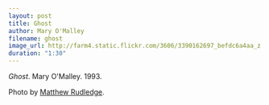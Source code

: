 ```yaml
---
layout: post
title: Ghost
author: Mary O'Malley
filename: ghost
image_url: http://farm4.static.flickr.com/3606/3390162697_befdc6a4aa_z.jpg
duration: "1:30"
---
```


_Ghost_.  Mary O'Malley.  1993.

Photo by [Matthew Rudledge](http://www.flickr.com/photos/rutlo/3390162697/).

